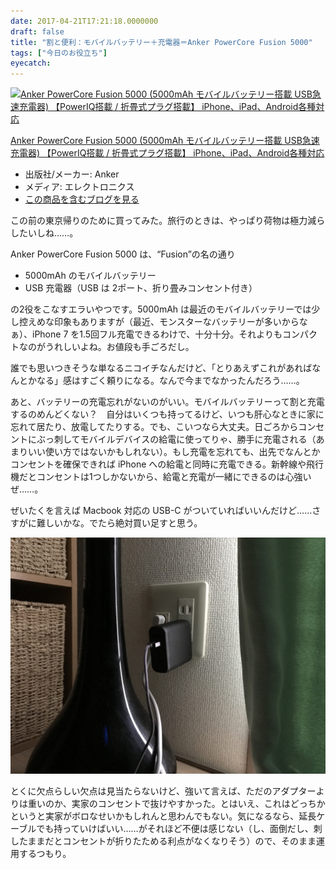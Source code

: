 ```yaml
---
date: 2017-04-21T17:21:18.0000000
draft: false
title: "割と便利：モバイルバッテリー＋充電器＝Anker PowerCore Fusion 5000"
tags: ["今日のお役立ち"]
eyecatch: 
---
```

<p><div class="hatena-asin-detail"><a href="http://www.amazon.co.jp/exec/obidos/ASIN/B01LATWL5G/bestylesnet-22/"><img src="https://images-fe.ssl-images-amazon.com/images/I/41gkiKlgIpL._SL160_.jpg" class="hatena-asin-detail-image" alt="Anker PowerCore Fusion 5000 (5000mAh モバイルバッテリー搭載 USB急速充電器) 【PowerIQ搭載 / 折畳式プラグ搭載】 iPhone、iPad、Android各種対応" title="Anker PowerCore Fusion 5000 (5000mAh モバイルバッテリー搭載 USB急速充電器) 【PowerIQ搭載 / 折畳式プラグ搭載】 iPhone、iPad、Android各種対応"></a><div class="hatena-asin-detail-info"><p class="hatena-asin-detail-title"><a href="http://www.amazon.co.jp/exec/obidos/ASIN/B01LATWL5G/bestylesnet-22/">Anker PowerCore Fusion 5000 (5000mAh モバイルバッテリー搭載 USB急速充電器) 【PowerIQ搭載 / 折畳式プラグ搭載】 iPhone、iPad、Android各種対応</a></p><ul><li><span class="hatena-asin-detail-label">出版社/メーカー:</span> Anker</li><li><span class="hatena-asin-detail-label">メディア:</span> エレクトロニクス</li><li><a href="http://d.hatena.ne.jp/asin/B01LATWL5G/bestylesnet-22" target="_blank">この商品を含むブログを見る</a></li></ul></div><div class="hatena-asin-detail-foot"></div></div></p><p>この前の東京帰りのために買ってみた。旅行のときは、やっぱり荷物は極力減らしたいしね……。</p><p>Anker PowerCore Fusion 5000 は、“Fusion”の名の通り</p>

<ul>
<li>5000mAh のモバイルバッテリー</li>
<li>USB 充電器（USB は 2ポート、折り畳みコンセント付き）</li>
</ul><p>の2役をこなすエラいやつです。5000mAh は最近のモバイルバッテリーでは少し控えめな印象もありますが（最近、モンスターなバッテリーが多いからなぁ）、iPhone 7 を1.5回フル充電できるわけで、十分十分。それよりもコンパクトなのがうれしいよね。お値段も手ごろだし。</p><p>誰でも思いつきそうな単なるニコイチなんだけど、「とりあえずこれがあればなんとかなる」感はすごく頼りになる。なんで今までなかったんだろう……。</p><p>あと、バッテリーの充電忘れがないのがいい。モバイルバッテリーって割と充電するのめんどくない？　自分はいくつも持ってるけど、いつも肝心なときに家に忘れて居たり、放電してたりする。でも、こいつなら大丈夫。日ごろからコンセントにぶっ刺してモバイルデバイスの給電に使ってりゃ、勝手に充電される（あまりいい使い方ではないかもしれない）。もし充電を忘れても、出先でなんとかコンセントを確保できれば iPhone への給電と同時に充電できる。新幹線や飛行機だとコンセントは1つしかないから、給電と充電が一緒にできるのは心強いぜ……。</p><p>ぜいたくを言えば Macbook 対応の USB-C がついていればいいんだけど……さすがに難しいかな。でたら絶対買い足すと思う。</p><p><span itemscope itemtype="http://schema.org/Photograph"><img src="20170407074809.jpg" alt="f:id:daruyanagi:20170407074809j:plain" title="f:id:daruyanagi:20170407074809j:plain" class="hatena-fotolife" itemprop="image"></span></p><p>とくに欠点らしい欠点は見当たらないけど、強いて言えば、ただのアダプターよりは重いのか、実家のコンセントで抜けやすかった。とはいえ、これはどっちかというと実家がボロなせいかもしれんと思わんでもない。気になるなら、延長ケーブルでも持っていけばいい……がそれほど不便は感じない（し、面倒だし、刺したままだとコンセントが折りたためる利点がなくなりそう）ので、そのまま運用するつもり。</p>

